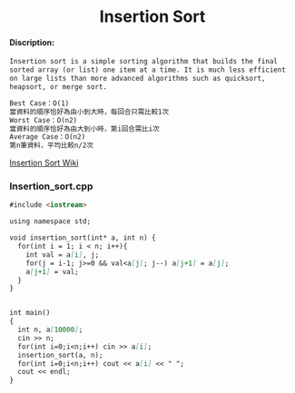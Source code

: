 <center><h1>Insertion Sort</h1></center>

#### Discription:
```markdown
Insertion sort is a simple sorting algorithm that builds the final 
sorted array (or list) one item at a time. It is much less efficient
on large lists than more advanced algorithms such as quicksort, 
heapsort, or merge sort. 

Best Case：Ο(1)
當資料的順序恰好為由小到大時，每回合只需比較1次
Worst Case：Ο(n2)
當資料的順序恰好為由大到小時，第i回合需比i次
Average Case：Ο(n2)
第n筆資料，平均比較n/2次

```
[Insertion Sort Wiki](https://en.wikipedia.org/wiki/Insertion_sort)

### Insertion_sort.cpp
```markdown
#include <iostream>

using namespace std;

void insertion_sort(int* a, int n) {
  for(int i = 1; i < n; i++){
    int val = a[i], j;
    for(j = i-1; j>=0 && val<a[j]; j--) a[j+1] = a[j];
    a[j+1] = val;
  }
}


int main()
{
  int n, a[10000];
  cin >> n;
  for(int i=0;i<n;i++) cin >> a[i];
  insertion_sort(a, n);
  for(int i=0;i<n;i++) cout << a[i] << " ";
  cout << endl;
}
```
